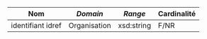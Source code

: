 | **Nom**           | ***Domain*** | ***Range*** | **Cardinalité** |
| ----------------- | ------------ | ----------- | --------------- |
| identifiant idref | Organisation | xsd:string  | F/NR            |